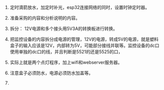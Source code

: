 1. 定时滴箭放水，加定时补光，esp32连接网络的同时，设置时钟定时器。
2. 准备采购的内容和分析说明的内容。

3. 拆分： 12V电源和多个接头用5V3A的转换板进行转换。
4. 把监控设备的内容拆分成电源的管理，12V的电源，转成5V的电源，就是塑料盒子的输入应该是12V，内部转为5V，可能部分接线并联等。监控设备的dc口使用单独的dc口的线，并且判断是5521的还是5525的口，
5. 实际上就是两个点灯程序，加上wifi和webserver服务器。
6. 注意盒子必须防水，电源必须防水加盖等。
7. 
